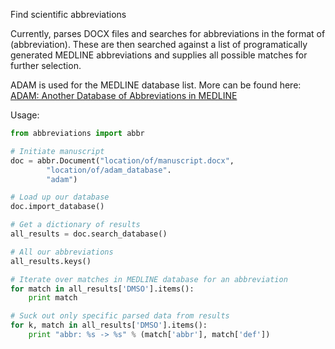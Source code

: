 Find scientific abbreviations

Currently, parses DOCX files and searches for abbreviations in the 
format of (abbreviation). These are then searched against a list of
programatically generated MEDLINE abbreviations and supplies all 
possible matches for further selection.

ADAM is used for the MEDLINE database list.
More can be found here: [ADAM: Another Database of Abbreviations in MEDLINE](http://arrowsmith.psych.uic.edu/arrowsmith_uic/adam.html)

Usage:

```Python
from abbreviations import abbr

# Initiate manuscript
doc = abbr.Document("location/of/manuscript.docx",
        "location/of/adam_database".
        "adam")

# Load up our database
doc.import_database()

# Get a dictionary of results
all_results = doc.search_database()

# All our abbreviations
all_results.keys()

# Iterate over matches in MEDLINE database for an abbreviation
for match in all_results['DMSO'].items():
    print match

# Suck out only specific parsed data from results
for k, match in all_results['DMSO'].items():
    print "abbr: %s -> %s" % (match['abbr'], match['def'])

```
